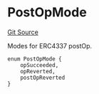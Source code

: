 # PostOpMode
[Git Source](https://github.com/NaniDAO/accounts/blob/ce662883d04645306a7e3363a72f54ee359035a3/src/paymasters/NEETH.sol)

Modes for ERC4337 postOp.


```solidity
enum PostOpMode {
    opSucceeded,
    opReverted,
    postOpReverted
}
```

